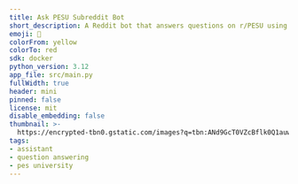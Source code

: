 ```yaml
---
title: Ask PESU Subreddit Bot
short_description: A Reddit bot that answers questions on r/PESU using AskPESU
emoji: 🦀
colorFrom: yellow
colorTo: red
sdk: docker
python_version: 3.12
app_file: src/main.py
fullWidth: true
header: mini
pinned: false
license: mit
disable_embedding: false
thumbnail: >-
  https://encrypted-tbn0.gstatic.com/images?q=tbn:ANd9GcT0VZcBflk0Q1auwPmjuXgoBj-VzFd9Iz_JfA&s
tags:
- assistant
- question answering
- pes university
---
```

